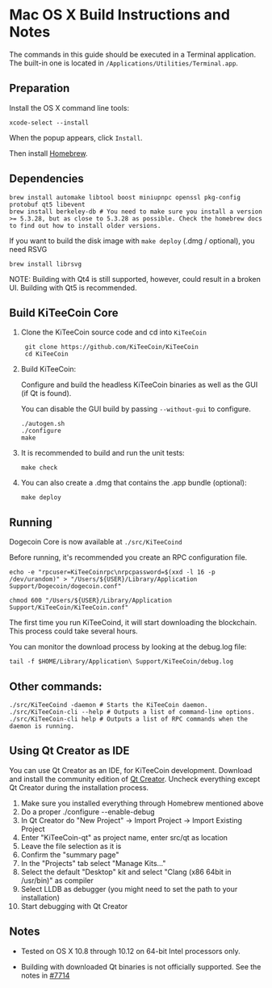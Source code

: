 Mac OS X Build Instructions and Notes
====================================
The commands in this guide should be executed in a Terminal application.
The built-in one is located in `/Applications/Utilities/Terminal.app`.

Preparation
-----------
Install the OS X command line tools:

`xcode-select --install`

When the popup appears, click `Install`.

Then install [Homebrew](https://brew.sh).

Dependencies
----------------------

    brew install automake libtool boost miniupnpc openssl pkg-config protobuf qt5 libevent
    brew install berkeley-db # You need to make sure you install a version >= 5.3.28, but as close to 5.3.28 as possible. Check the homebrew docs to find out how to install older versions.

If you want to build the disk image with `make deploy` (.dmg / optional), you need RSVG

    brew install librsvg

NOTE: Building with Qt4 is still supported, however, could result in a broken UI. Building with Qt5 is recommended.

Build KiTeeCoin Core
------------------------

1. Clone the KiTeeCoin source code and cd into `KiTeeCoin`

        git clone https://github.com/KiTeeCoin/KiTeeCoin
        cd KiTeeCoin

2.  Build KiTeeCoin:

    Configure and build the headless KiTeeCoin binaries as well as the GUI (if Qt is found).

    You can disable the GUI build by passing `--without-gui` to configure.

        ./autogen.sh
        ./configure
        make

3.  It is recommended to build and run the unit tests:

        make check

4.  You can also create a .dmg that contains the .app bundle (optional):

        make deploy

Running
-------

Dogecoin Core is now available at `./src/KiTeeCoind`

Before running, it's recommended you create an RPC configuration file.

    echo -e "rpcuser=KiTeeCoinrpc\nrpcpassword=$(xxd -l 16 -p /dev/urandom)" > "/Users/${USER}/Library/Application Support/Dogecoin/dogecoin.conf"

    chmod 600 "/Users/${USER}/Library/Application Support/KiTeeCoin/KiTeeCoin.conf"

The first time you run KiTeeCoind, it will start downloading the blockchain. This process could take several hours.

You can monitor the download process by looking at the debug.log file:

    tail -f $HOME/Library/Application\ Support/KiTeeCoin/debug.log

Other commands:
-------

    ./src/KiTeeCoind -daemon # Starts the KiTeeCoin daemon.
    ./src/KiTeeCoin-cli --help # Outputs a list of command-line options.
    ./src/KiTeeCoin-cli help # Outputs a list of RPC commands when the daemon is running.

Using Qt Creator as IDE
------------------------
You can use Qt Creator as an IDE, for KiTeeCoin development.
Download and install the community edition of [Qt Creator](https://www.qt.io/download/).
Uncheck everything except Qt Creator during the installation process.

1. Make sure you installed everything through Homebrew mentioned above
2. Do a proper ./configure --enable-debug
3. In Qt Creator do "New Project" -> Import Project -> Import Existing Project
4. Enter "KiTeeCoin-qt" as project name, enter src/qt as location
5. Leave the file selection as it is
6. Confirm the "summary page"
7. In the "Projects" tab select "Manage Kits..."
8. Select the default "Desktop" kit and select "Clang (x86 64bit in /usr/bin)" as compiler
9. Select LLDB as debugger (you might need to set the path to your installation)
10. Start debugging with Qt Creator

Notes
-----

* Tested on OS X 10.8 through 10.12 on 64-bit Intel processors only.

* Building with downloaded Qt binaries is not officially supported. See the notes in [#7714](https://github.com/dogecoin/dogecoin/issues/7714)
